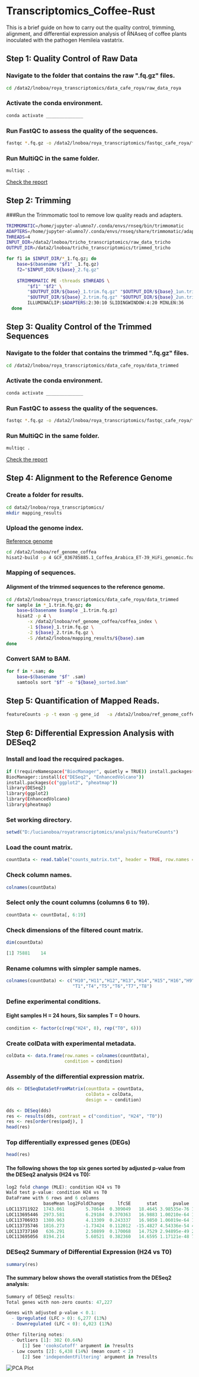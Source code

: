 # Transcriptomics_Coffee-Rust
This is a brief guide on how to carry out the quality control, trimming, alignment, and differential expression analysis of RNAseq of coffee plants inoculated with the pathogen Hemileia vastatrix. 

## Step 1: Quality Control of Raw Data 
### Navigate to the folder that contains the raw ".fq.gz" files.  
```bash
cd /data2/lnoboa/roya_transcriptomics/data_cafe_roya/raw_data_roya
```
### Activate the conda environment. 
```bash
conda activate ______________
```
### Run FastQC to assess the quality of the sequences.  
```bash
fastqc *.fq.gz -o /data2/lnoboa/roya_transcriptomics/fastqc_cafe_roya/fastqc_rawdata
```
### Run MultiQC in the same folder. 
```bash
multiqc .
```
[Check the report](multiqc_report_roya_raw_data.html)

## Step 2: Trimming 
###Run the Trimmomatic tool to remove low quality reads and adapters. 
```bash
TRIMMOMATIC=/home/jupyter-alumno7/.conda/envs/rnseq/bin/trimmomatic
ADAPTERS=/home/jupyter-alumno7/.conda/envs/rnseq/share/trimmomatic/adapters/TruSeq3-PE.fa
THREADS=4
INPUT_DIR=/data2/lnoboa/tricho_transcriptomics/raw_data_tricho
OUTPUT_DIR=/data2/lnoboa/tricho_transcriptomics/trimmed_tricho

for f1 in $INPUT_DIR/*_1.fq.gz; do
    base=$(basename "$f1" _1.fq.gz)
    f2="$INPUT_DIR/${base}_2.fq.gz"
     
    $TRIMMOMATIC PE -threads $THREADS \
        "$f1" "$f2" \
        "$OUTPUT_DIR/${base}_1.trim.fq.gz" "$OUTPUT_DIR/${base}_1un.trim.fq.gz" \
        "$OUTPUT_DIR/${base}_2.trim.fq.gz" "$OUTPUT_DIR/${base}_2un.trim.fq.gz" \
        ILLUMINACLIP:$ADAPTERS:2:30:10 SLIDINGWINDOW:4:20 MINLEN:36
  done
```

## Step 3: Quality Control of the Trimmed Sequences 
### Navigate to the folder that contains the trimmed ".fq.gz" files.  
```bash
cd /data2/lnoboa/roya_transcriptomics/data_cafe_roya/data_trimmed
```
### Activate the conda environment. 
```bash
conda activate ______________
```
### Run FastQC to assess the quality of the sequences.  
```bash
fastqc *.fq.gz -o /data2/lnoboa/roya_transcriptomics/fastqc_cafe_roya/fastqc_trimmed
```
### Run MultiQC in the same folder. 
```bash
multiqc .
```
[Check the report](multiqc_report_roya_trimmed.html)

## Step 4: Alignment to the Reference Genome 
### Create a folder for results. 
```bash
cd data2/lnoboa/roya_transcriptomics/
mkdir mapping_results
```
### Upload the genome index. 
[Reference genome](https://www.ncbi.nlm.nih.gov/datasets/genome/GCF_036785885.1/)
```bash
cd /data2/lnoboa/ref_genome_coffea
hisat2-build -p 4 GCF_036785885.1_Coffea_Arabica_ET-39_HiFi_genomic.fna coffea_index
```
### Mapping of sequences. 
#### Alignment of the trimmed sequences to the reference genome. 
```bash
cd /data2/lnoboa/roya_transcriptomics/data_cafe_roya/data_trimmed
for sample in *_1.trim.fq.gz; do
    base=$(basename $sample _1.trim.fq.gz)
    hisat2 -p 4 \
        -x /data2/lnoboa/ref_genome_coffea/coffea_index \
        -1 ${base}_1.trim.fq.gz \
        -2 ${base}_2.trim.fq.gz \
        -S /data2/lnoboa/mapping_results/${base}.sam
done
```
### Convert SAM to BAM. 
```bash
for f in *.sam; do
    base=$(basename "$f" .sam)
    samtools sort "$f" -o "${base}_sorted.bam"
```
## Step 5: Quantification of Mapped Reads. 
```bash
featureCounts -p -t exon -g gene_id   -a /data2/lnoboa/ref_genome_coffea/genomic.gtf   -o counts_matrix.txt /data2/lnoboa/roya_transcriptomics/mapping_results/*_sorted.bam
```

## Step 6: Differential Expression Analysis with DESeq2
### Install and load the recquired packages. 
```bash
if (!requireNamespace("BiocManager", quietly = TRUE)) install.packages("BiocManager")
BiocManager::install(c("DESeq2", "EnhancedVolcano"))
install.packages(c("ggplot2", "pheatmap"))
library(DESeq2)
library(ggplot2)
library(EnhancedVolcano)
library(pheatmap)
```
### Set working directory. 
```r
setwd("D:/lucianoboa/royatranscriptomics/analysis/featureCounts")
```
### Load the count matrix. 
```r
countData <- read.table("counts_matrix.txt", header = TRUE, row.names = 1, sep = "\t")
```
### Check column names.
```r
colnames(countData)
```
### Select only the count columns (columns 6 to 19).
```r
countData <- countData[, 6:19]
```
### Check dimensions of the filtered count matrix.
```r
dim(countData)
```
```r
[1] 75881    14
```
### Rename columns with simpler sample names.
```r
colnames(countData) <- c("H10","H11","H12","H13","H14","H15","H16","H9",
                         "T1","T4","T5","T6","T7","T8")
```
### Define experimental conditions.
#### Eight samples H = 24 hours, Six samples T = 0 hours.
```r
condition <- factor(c(rep("H24", 8), rep("T0", 6)))
```
### Create colData with experimental metadata.
```r
colData <- data.frame(row.names = colnames(countData),
                      condition = condition)
```
### Assembly of the differential expression matrix.
```r
dds <- DESeqDataSetFromMatrix(countData = countData, 
                              colData = colData, 
                              design = ~ condition)

dds <- DESeq(dds)
res <- results(dds, contrast = c("condition", "H24", "T0"))
res <- res[order(res$padj), ]
head(res)
```
### Top differentially expressed genes (DEGs)
```r
head(res)
```
#### The following shows the top six genes sorted by adjusted p-value from the DESeq2 analysis (H24 vs T0):
```r
log2 fold change (MLE): condition H24 vs T0 
Wald test p-value: condition H24 vs T0 
DataFrame with 6 rows and 6 columns
              baseMean log2FoldChange     lfcSE      stat      pvalue        padj
LOC113711922  1743.061        5.70644  0.309049   18.4645 3.98535e-76 1.62539e-71
LOC113695446  2973.581        6.29184  0.370363   16.9883 1.00210e-64 1.44129e-60
LOC113706933  1380.963        4.13309  0.243337   16.9850 1.06019e-64 1.44129e-60
LOC113735746  1816.273       -1.73424  0.112012  -15.4827 4.54336e-54 4.63241e-50
LOC113737160   636.291        2.50899  0.170068   14.7529 2.94895e-49 2.40540e-45
LOC113695056  8194.214        5.60521  0.382360   14.6595 1.17121e-48 7.96114e-45
```
### DESeq2 Summary of Differential Expression (H24 vs T0)
```r
summary(res)
```
#### The summary below shows the overall statistics from the DESeq2 analysis:
```r
Summary of DESeq2 results:
Total genes with non-zero counts: 47,227

Genes with adjusted p-value < 0.1:
  - Upregulated (LFC > 0): 6,277 (13%)
  - Downregulated (LFC < 0): 6,023 (13%)

Other filtering notes:
  - Outliers [1]: 302 (0.64%)
      [1] See 'cooksCutoff' argument in ?results
  - Low counts [2]: 6,438 (14%) (mean count < 2)
      [2] See 'independentFiltering' argument in ?results
```

![PCA Plot](images/plotPCA_roya-transcriptomics.png)
